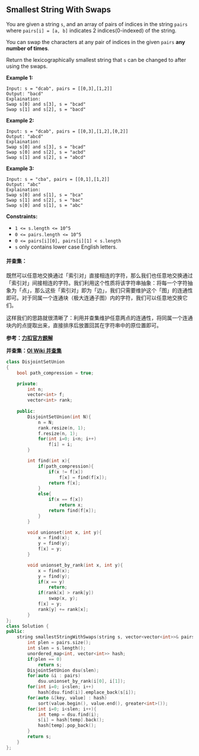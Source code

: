 ## Smallest String With Swaps

You are given a string `s`, and an array of pairs of indices in the string `pairs` where `pairs[i] = [a, b]` indicates 2 indices(0-indexed) of the string.

You can swap the characters at any pair of indices in the given `pairs` **any number of times**.

Return the lexicographically smallest string that `s` can be changed to after using the swaps.

**Example 1:**

```
Input: s = "dcab", pairs = [[0,3],[1,2]]
Output: "bacd"
Explaination: 
Swap s[0] and s[3], s = "bcad"
Swap s[1] and s[2], s = "bacd"
```

**Example 2:**

```
Input: s = "dcab", pairs = [[0,3],[1,2],[0,2]]
Output: "abcd"
Explaination: 
Swap s[0] and s[3], s = "bcad"
Swap s[0] and s[2], s = "acbd"
Swap s[1] and s[2], s = "abcd"
```

**Example 3:**

```
Input: s = "cba", pairs = [[0,1],[1,2]]
Output: "abc"
Explaination: 
Swap s[0] and s[1], s = "bca"
Swap s[1] and s[2], s = "bac"
Swap s[0] and s[1], s = "abc"
```

**Constraints:**

- `1 <= s.length <= 10^5`
- `0 <= pairs.length <= 10^5`
- `0 <= pairs[i][0], pairs[i][1] < s.length`
- `s` only contains lower case English letters.

#### 并查集：

​		既然可以任意地交换通过「索引对」直接相连的字符，那么我们也任意地交换通过「索引对」间接相连的字符。我们利用这个性质将该字符串抽象：将每一个字符抽象为「点」，那么这些「索引对」即为「边」，我们只需要维护这个「图」的连通性即可。对于同属一个连通块（极大连通子图）内的字符，我们可以任意地交换它们。

​		这样我们的思路就很清晰了：利用并查集维护任意两点的连通性，将同属一个连通块内的点提取出来，直接排序后放置回其在字符串中的原位置即可。

**参考：[力扣官方题解](https://leetcode-cn.com/u/leetcode-solution/)**

**并查集：[OI Wiki 并查集](https://oi-wiki.org/ds/dsu/)**

```c++
class DisjointSetUnion
{
    bool path_compression = true;

    private:
        int n;
        vector<int> f;
        vector<int> rank;
    
    public:
        DisjointSetUnion(int N){
            n = N;
            rank.resize(n, 1);
            f.resize(n, 1);
            for(int i=0; i<n; i++)
                f[i] = i;
        }

        int find(int x){
            if(path_compression){
                if(x != f[x])
                    f[x] = find(f[x]);
                return f[x];
            }
            else{
                if(x == f[x])
                    return x;
                return find(f[x]);
            }
        }

        void unionset(int x, int y){
            x = find(x);
            y = find(y);
            f[x] = y;
        }

        void unionset_by_rank(int x, int y){
            x = find(x);
            y = find(y);
            if(x == y)
                return;
            if(rank[x] > rank[y])
                swap(x, y);
            f[x] = y;
            rank[y] += rank[x];
        }
};
class Solution {
public:
    string smallestStringWithSwaps(string s, vector<vector<int>>& pairs) {
        int plen = pairs.size();
        int slen = s.length();
        unordered_map<int, vector<int>> hash;
        if(plen == 0)
            return s;
        DisjointSetUnion dsu(slen);
        for(auto &i : pairs)
            dsu.unionset_by_rank(i[0], i[1]);
        for(int i=0; i<slen; i++)
            hash[dsu.find(i)].emplace_back(s[i]);
        for(auto &[key, value] : hash)
            sort(value.begin(), value.end(), greater<int>());
        for(int i=0; i<slen; i++){
            int temp = dsu.find(i);
            s[i] = hash[temp].back();
            hash[temp].pop_back();
        }
        return s;
    }
};
```

